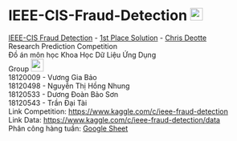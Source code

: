# IEEE-CIS-Fraud-Detection <img src="https://media.giphy.com/media/du3J3cXyzhj75IOgvA/giphy.gif" width="25px"> 
[IEEE-CIS Fraud Detection](https://www.kaggle.com/c/ieee-fraud-detection) - [1st Place Solution](https://www.kaggle.com/c/ieee-fraud-detection/discussion/111284)  -  [Chris Deotte](https://www.kaggle.com/cdeotte) \
Research Prediction Competition \
Đồ án môn học Khoa Học Dữ Liệu Ứng Dụng \
Group <img src="https://media.giphy.com/media/FQpmX52vDfhja/giphy.gif" width="25px"> \
 18120009 - Vương Gia Bảo \
 18120498 - Nguyễn Thị Hồng Nhung \
 18120533 - Dương Đoàn Bảo Sơn \
 18120543 - Trần Đại Tài \
Link Competition: https://www.kaggle.com/c/ieee-fraud-detection \
Link Data: https://www.kaggle.com/c/ieee-fraud-detection/data \
Phân công hàng tuần: [Google Sheet](https://docs.google.com/spreadsheets/d/12agXoIEB04q1EMWGgz1cm0um_16QnT3ifvDqubRDeSw/edit?usp=sharing)
